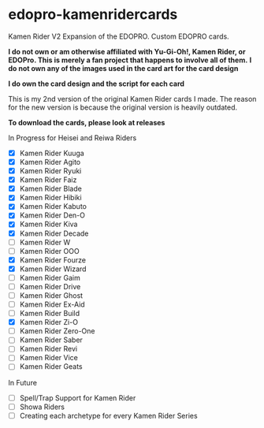 # edopro-kamenridercards
Kamen Rider V2 Expansion of the EDOPRO. Custom EDOPRO cards.

**I do not own or am otherwise affiliated with Yu-Gi-Oh!, Kamen Rider, or EDOPro. This is merely a fan project that happens to involve all of them.**
**I do not own any of the images used in the card art for the card design**

**I do own the card design and the script for each card**

This is my 2nd version of the original Kamen Rider cards I made. The reason for the new version is because the original version is heavily outdated.

**To download the cards, please look at releases**

In Progress for Heisei and Reiwa Riders
- [x] Kamen Rider Kuuga
- [x] Kamen Rider Agito 
- [x] Kamen Rider Ryuki 
- [x] Kamen Rider Faiz 
- [x] Kamen Rider Blade 
- [x] Kamen Rider Hibiki 
- [x] Kamen Rider Kabuto 
- [x] Kamen Rider Den-O 
- [x] Kamen Rider Kiva 
- [x] Kamen Rider Decade 
- [ ] Kamen Rider W
- [ ] Kamen Rider OOO
- [x] Kamen Rider Fourze 
- [x] Kamen Rider Wizard 
- [ ] Kamen Rider Gaim
- [ ] Kamen Rider Drive
- [ ] Kamen Rider Ghost
- [ ] Kamen Rider Ex-Aid
- [ ] Kamen Rider Build
- [x] Kamen Rider Zi-O 
- [ ] Kamen Rider Zero-One
- [ ] Kamen Rider Saber
- [ ] Kamen Rider Revi
- [ ] Kamen Rider Vice
- [ ] Kamen Rider Geats

In Future
- [ ] Spell/Trap Support for Kamen Rider
- [ ] Showa Riders
- [ ] Creating each archetype for every Kamen Rider Series
